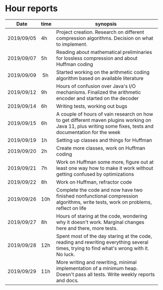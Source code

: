 # Hour reports

Date     | time | synopsis |
---------|------|----------|
2019/09/05 | 4h | Project creation. Research on different compression algorithms. Decision on what to implement. |
2019/09/07 | 5h | Reading about mathematical preliminaries for lossless compression and about Huffman coding |
2019/09/09 | 5h | Started working on the arithmetic coding algorithm based on available literature |
2019/09/12 | 9h | Hours of confusion over Java's I/O mechanisms. Finalized the arithmetic encoder and started on the decoder |
2019/09/14 | 6h | Writing tests, working out bugs |
2019/09/15 | 6h | A couple of hours of vain research on how to get different maven plugins working on Java 11, plus writing some fixes, tests and documentation for the week |
2019/09/19 | 1h | Setting up classes and things for Huffman |
2019/09/20 | 2h | Create more classes, work on Huffman coding |
2019/09/21 | 7h | Work on Huffman some more, figure out at least one way how to make it work without getting confused by optimizations |
2019/09/22 | 8h | Work on Huffman, refractor code |
2019/09/26 | 10h | Complete the code and now have two finished nonfunctional compression algorithms, write tests, work on problems, reflect on life |
2019/09/27 | 8h | Hours of staring at the code, wondering why it doesn't work. Marginal changes here and there, more tests. |
2019/09/28 | 12h | Spent most of the day staring at the code, reading and rewriting everything several times, trying to find what's wrong with it. No luck. |
2019/09/29 | 11h | More writing and rewriting, minimal implementation of a minimum heap. Doesn't pass all tests. Write weekly reports and docs. |
